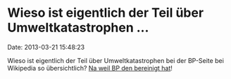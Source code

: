 Wieso ist eigentlich der Teil über Umweltkatastrophen \...
==========================================================

Date: 2013-03-21 15:48:23

Wieso ist eigentlich der Teil über Umweltkatastrophen bei der BP-Seite
bei Wikipedia so übersichtlich? [Na weil BP den bereinigt
hat](http://news.cnet.com/8301-1023_3-57575460-93/bp-accused-of-rewriting-environmental-record-on-wikipedia/)!
